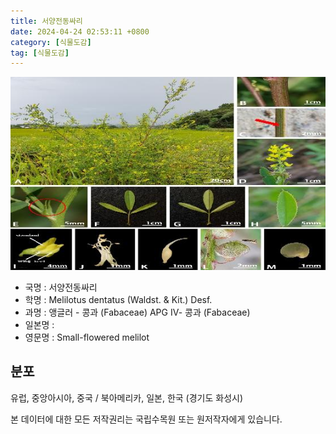 ```yaml
---
title: 서양전동싸리
date: 2024-04-24 02:53:11 +0800
category: [식물도감]
tag: [식물도감]
---
```




![서양전동싸리](/assets/img/fileUpload/plants/basic/Fabaceae/Melilotus/1008314/1008314_20230407142113521files_th2.jpg)
- 국명 : 서양전동싸리
- 학명 : Melilotus dentatus (Waldst. & Kit.) Desf.
- 과명 : 앵글러 - 콩과 (Fabaceae) APG Ⅳ- 콩과 (Fabaceae)
- 일본명 : 
- 영문명 : Small-flowered melilot


## 분포
유럽, 중앙아시아, 중국 / 북아메리카, 일본, 한국 (경기도 화성시)






본 데이터에 대한 모든 저작권리는 국립수목원 또는 원저작자에게 있습니다.
